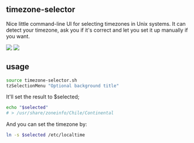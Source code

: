 ## timezone-selector

Nice little command-line UI for selecting timezones in Unix systems. It can detect your timezone, ask you if it's correct and let you set it up manually if you want. 

![](https://cldup.com/UohFGbGI34.png)
![](https://cldup.com/-Ud-Q7SNs5.png)

## usage

```bash
source timezone-selector.sh
tzSelectionMenu "Optional background title"
```

It'll set the result to $selected;

```bash
echo "$selected"
# > /usr/share/zoneinfo/Chile/Continental
```

And you can set the timezone by:

```bash
ln -s $selected /etc/localtime
```
